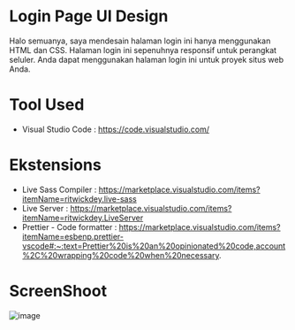 # Login Page UI Design
Halo semuanya, saya mendesain halaman login ini hanya menggunakan HTML dan CSS. Halaman login ini sepenuhnya responsif untuk perangkat seluler. Anda dapat menggunakan halaman login ini untuk proyek situs web Anda.

# Tool Used
- Visual Studio Code : https://code.visualstudio.com/

# Ekstensions
- Live Sass Compiler : https://marketplace.visualstudio.com/items?itemName=ritwickdey.live-sass
- Live Server : https://marketplace.visualstudio.com/items?itemName=ritwickdey.LiveServer
- Prettier - Code formatter : https://marketplace.visualstudio.com/items?itemName=esbenp.prettier-vscode#:~:text=Prettier%20is%20an%20opinionated%20code,account%2C%20wrapping%20code%20when%20necessary.

# ScreenShoot
![image](https://user-images.githubusercontent.com/50509675/203929372-fe9aaac6-1a30-4861-b0a2-baaa3c58b681.png)

